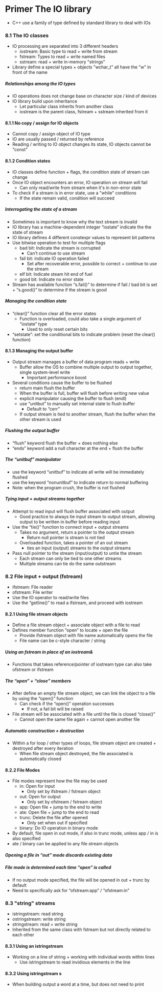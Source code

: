# Primer The IO library

- C++ use a family of type defined by standard library to deal with IOs

### 8.1 The IO classes

- IO processing are separated into 3 different headers
  - iostream: Basic type to read + write from stream
  - fstream: Types to read + write named files
  - sstream: read + write in-memory "strings"
- Library define a special types + objects "wchar_t" all have the "w" in front of the name

##### Relationships among the IO types

- IO operations does not change base on character size / kind of devices
- IO library build upon inheritance
  - Let particular class inherits from another class
  - iostream is the parent class, fstream + sstream inherited from it

#### 8.1.1 No copy / assign for IO objects

- Cannot copy / assign object of IO type
- IO are usually passed / returned by reference
- Reading / writing to IO object changes its state, IO objects cannot be "const"

#### 8.1.2 Condition states

- IO classes define function + flags, the condition state of stream can change
- Once IO object encounters an error, IO operation on stream will fail
  - Can only read/write from stream when it's in non-error state
- To check if a stream is in error state, use a "while" conditions
  - If the state remain valid, condition will succeed

##### Interrogating the state of a stream

- Sometimes is important to know why the text stream is invalid
- IO library has a machine-dependent integer “iostate” indicate the the state of stream
- IO library defines 4 different constexpr values to represent bit patterns
- Use bitwise operation to test for multiple flags
	- bad bit: Indicate the stream is corrupted
		- Can’t continue to use stream
	- fail bit: indicate IO operation failed
		- Set after recoverable error, possible to correct + continue to use the stream
	- elf bit: Indicate steam hit end of fuel
	- good bit: Indicate no error state
- Stream has available function “s.fail()” to determine if fail / bad bit is set + “s.good()” to determine if the stream is good

##### Managing the condition state

- “clear()” function clear all the error states
	- Function is overloaded, could also take a single argument of “iostate” type
		- Used to only reset certain bits
- “setstate”: set the conditional bits to indicate problem (reset the clear() function)

#### 8.1.3 Managing the output buffer

- Output stream manages a buffer of data program reads + write
	- Buffer allow the OS to combine multiple output to output together, single system-level write
		- Important performance boost
- Several conditions cause the buffer to be flushed
	- return main flush the buffer
	- When the buffer is full, buffer will flush before writing new value
	- explicit manipulator causing the buffer to flush (endl)
	- use “unitbut” to manually set internal state to flush buffer
		- Default to “cerr”
	- If output stream is tied to another stream, flush the buffer when the other stream is used

##### Flushing the output buffer

- “flush” keyword flush the buffer + does nothing else
- “ends” keyword add a null character at the end + flush the buffer

##### The “unitbuf” manipulator

- use the keyword “unitbuf” to indicate all write will be immediately flushed
- use the keyword “nonunitbuf” to indicate return to normal buffering
- Note: when the program crush, the buffer is not flushed

##### Tying input + output streams together

- Attempt to read input will flush buffer associated with output
	- Good practice to always tie input stream to output stream, allowing output to be written in buffer before reading input
- Use the “tie()” function to connect input + output streams
	- Takes no argument, return a pointer to the output stream
		- Return null pointer is stream is not tied
	- Overloaded function, takes a pointer of an out stream
		- ties an input (output) streams to the output streams
- Pass null pointer to the stream (input/output) to untie the stream
	- Each stream can only be tied to one other streams
	- Multiple streams can tie do the same outstream

### 8.2 File input + output (fstream)

- ifstream: File reader
- ofstream: File writer
- Use the IO operator to read/write files
- Use the “getline()” to read a ifstream, and proceed with iostream

#### 8.2.1 Using file stream objects

- Define a file stream object + associate object with a file to read
- Defines member function “open” to locate + open the file
	- Provide ifstream object with file name automatically opens the file
	- File name can be c-style character / string

##### Using an fstream in place of an iostream&

- Functions that takes reference/pointer of iostream type can also take ofstream or ifstream

##### The “open” + “close” members

- After define an empty file stream object, we can link the object to a file by using the “open()” function
	- Can check if the “open()” operation successes
		- If not, a fail bit will be raised
- File stream will be associated with a file until the file is closed “close()”
	- Cannot open the same file again + cannot open another file

##### Automatic construction + destruction

- Within a for loop / other types of loops, file stream object are created + destroyed after every iteration
	- When file stream object destroyed, the file associated is automatically closed

#### 8.2.2 File Modes

- File modes represent how the file may be used
	- in: Open for input
		- Only set by ifstream / fstream object
	- out: Open for output
		- Only set by ofstream / fstream object
	- app: Open file + jump to the end to write
	- ate: Open file + jump to the end to read
	- trunc: Delete the file after opened
		- Only set when out if specified
	- binary: Do IO operation in binary mode
- By default, file open in out mode, if also in trunc mode, unless app / in is also specified
- ate / binary can be applied to any file stream objects

##### Opening a file in “out” mode discards existing data

##### File mode is determined each time “open” is called

- If no output mode specified, the file will be opened in out + trunc by default
- Need to specifically ask for “ofstream:app” / “ofstream:in” 

### 8.3 "string" streams

- istringstream: read string
- ostringstream: write string
- stringstream: read + write string
- Inherited from the same class with fstream but not directly related to each other

#### 8.3.1 Using an istringstream

- Working on a line of string + working with individual words within lines
	- Use istringstream to read invidious elements in the line

#### 8.3.2 Using istringstream s

- When building output a word at a time, but does not need to print 

